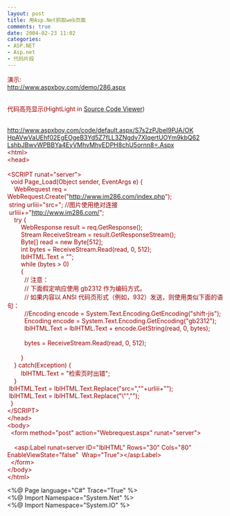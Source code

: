 ```yaml
---
layout: post
title: 用Asp.Net抓取web页面
comments: true
date: 2004-02-23 11:02
categories:
- ASP.NET
- Asp.net
- 代码片段
---
```


<p><span style="color: #990000;">演示:<br /><a href="http://www.aspxboy.com/demo/286.aspx" target="_blank">http://www.aspxboy.com/demo/286.aspx</a></span></p>
<p><span style="color: #990000;"><br />代码高亮显示(HightLight in <a href="http://www.aspxboy.com/scv/">Source Code Viewer</a>)</span></p>
<p><span style="color: #990000;"><br /><a href="http://www.aspxboy.com/code/default.aspx/S7s2zPJbeI9PJA/OKHpAVwVaUEhf02EgEOgeB3Yd5Z7fLL3ZNgdv7XIqertUOYm9kbQ62LshbJBwvWPBBYa4EyVMhvMhyEDPH8chU5ornn8=.Aspx" target="_blank">http://www.aspxboy.com/code/default.aspx/S7s2zPJbeI9PJA/OK<br />HpAVwVaUEhf02EgEOgeB3Yd5Z7fLL3ZNgdv7XIqertUOYm9kbQ62<br />LshbJBwvWPBBYa4EyVMhvMhyEDPH8chU5ornn8=.Aspx</a></span><br /><span style="color: #990000;">&lt;html&gt;<br />&lt;head&gt;<br /> </span><br /><span style="color: #990000;">&lt;SCRIPT runat="server"&gt;<br />  void Page_Load(Object sender, EventArgs e) {</span><br /><span style="color: #990000;">    WebRequest req = WebRequest.Create("<a href="http://www.im286.com/index.php" target="_blank">http://www.im286.com/index.php</a>");<br /> string urliii="src="; //图片使用绝对连接<br /> urliii+="<a href="http://www.im286.com/" target="_blank">http://www.im286.com/</a>";<br />    try {<br />        WebResponse result = req.GetResponse();<br />        Stream ReceiveStream = result.GetResponseStream();</span><br /><span style="color: #990000;">        Byte[] read = new Byte[512];<br />        int bytes = ReceiveStream.Read(read, 0, 512);</span><br /><span style="color: #990000;">        lblHTML.Text = "";<br />        while (bytes &gt; 0)<br />        {</span><br /><span style="color: #990000;">          // 注意：<br />          // 下面假定响应使用 gb2312 作为编码方式。<br />          // 如果内容以 ANSI 代码页形式（例如，932）发送，则使用类似下面的语句：<br />          //Encoding encode = System.Text.Encoding.GetEncoding("shift-jis");<br />          Encoding encode = System.Text.Encoding.GetEncoding("gb2312");<br />          lblHTML.Text = lblHTML.Text + encode.GetString(read, 0, bytes);<br />   <br />          bytes = ReceiveStream.Read(read, 0, 512);<br />   <br />        }<br />    } catch(Exception) {<br />        lblHTML.Text = "检索页时出错";<br />    }<br /> lblHTML.Text = lblHTML.Text.Replace("src=",""+urliii+"");<br /> lblHTML.Text = lblHTML.Text.Replace("\"","");<br />  }<br />&lt;/SCRIPT&gt;<br />&lt;/head&gt;</span><br /><span style="color: #990000;">&lt;body&gt;</span><br /><span style="color: #990000;">  &lt;form method="post" action="Webrequest.aspx" runat="server"&gt;<br />   <br />    &lt;asp:Label runat=server ID="lblHTML" Rows="30" Cols="80" EnableViewState="false"  Wrap="True"&gt;&lt;/asp:Label&gt;<br />  &lt;/form&gt;</span><br /><span style="color: #990000;">&lt;/body&gt;<br />&lt;/html&gt;</span></p>
<p>&lt;%@ Page language="C#" Trace="True" %&gt;<br />&lt;%@ Import Namespace="System.Net" %&gt;<br />&lt;%@ Import Namespace="System.IO" %&gt;</p>				
